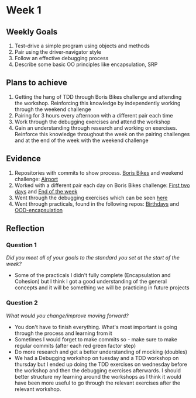 # Week 1

## Weekly Goals

1. Test-drive a simple program using objects and methods
2. Pair using the driver-navigator style
3. Follow an effective debugging process
4. Describe some basic OO principles like encapsulation, SRP

## Plans to achieve

1. Getting the hang of TDD through Boris Bikes challenge and attending the workshop. Reinforcing this knowledge by independently working through the weekend challenge
2. Pairing for 3 hours every afternoon with a different pair each time
3. Work through the debugging exercises and attend the workshop
4. Gain an understanding through research and working on exercises. Reinforce this knowledge throughout the week on the pairing challenges and at the end of the week with the weekend challenge

## Evidence

1. Repositories with commits to show process. [Boris Bikes](https://github.com/Hyan18/boris-bikes-2) and weekend challenge: [Airport](https://github.com/Hyan18/airport_challenge)
2. Worked with a different pair each day on Boris Bikes challenge: [First two days](https://github.com/Hyan18/Boris_Bikes) and [End of the week](https://github.com/Hyan18/boris-bikes-2)
3. Went through the debugging exercises which can be seen [here](https://github.com/Hyan18/Debugging_Exercises)
4. Went through practicals, found in the following repos: [Birthdays](https://github.com/Hyan18/birthdays) and [OOD-encapsulation](https://github.com/Hyan18/OOD-encapsulation)

## Reflection

### Question 1

*Did you meet all of your goals to the standard you set at the start of the week?*

- Some of the practicals I didn't fully complete (Encapsulation and Cohesion) but I think I got a good understanding of the general concepts and it will be something we will be practicing in future projects

### Question 2

*What would you change/improve moving forward?*

- You don't have to finish everything. What's most important is going through the process and learning from it
- Sometimes I would forget to make commits so - make sure to make regular commits (after each red green factor step)
- Do more research and get a better understanding of mocking (doubles)
- We had a Debugging workshop on tuesday and a TDD workshop on thursday but I ended up doing the TDD exercises on wednesday before the workshop and then the debugging exercises afterwards. I should better structure my learning around the workshops as I think it would have been more useful to go through the relevant exercises after the relevant workshop. 
